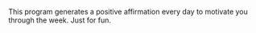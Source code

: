 This program generates a positive affirmation every day to motivate you through the week. Just for fun. 